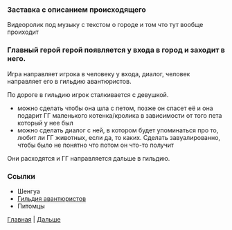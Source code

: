 ### Заставка с описанием происходящего

Видеоролик под музыку с текстом о городе и том что тут вообще проиходит

### Главный герой герой появляется у входа в город и заходит в него. 

Игра направляет игрока в человеку у входа, диалог, человек направляет его в гильдию авантюристов.

По дороге в гильдию игрок сталкивается с девушкой.
 - можно сделать чтобы она шла с петом, позже он спасет её и она подарит ГГ маленького котенка/кролика в зависимости от того пета который у нее был
 - можно сделать диалог с ней, в котором будет упоминаться про то, любит ли ГГ животных, если да, то каких. Сделать завуалированно, чтобы было не понятно что потом он что-то получит

Они расходятся и ГГ направляется дальше в гильдию.

### Ссылки
- Шенгуа
- [Гильдия авантюристов](../Info/Guilds.md#Гильдия%20авантюристов%20(Adventurers'%20Guild))
- Питомцы

[Главная](../Story.md) | [Дальше](Part2.md) 